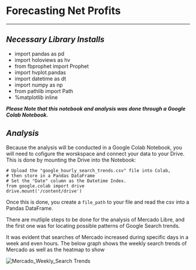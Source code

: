 # Forecasting Net Profits
---
## *Necessary Library Installs*

- import pandas as pd
- import holoviews as hv
- from fbprophet import Prophet
- import hvplot.pandas
- import datetime as dt
- import numpy as np
- from pathlib import Path
- %matplotlib inline

***Please Note that this notebook and analysis was done through a Google Colab Notebook.***

## *Analysis*

Because the analysis will be conducted in a Google Colab Notebook, you will need to cofigure the worskspace and connect your data to your Drive. This is done by mounting the Drive into the Notebook:


```
# Upload the "google_hourly_search_trends.csv" file into Colab, 
# then store in a Pandas DataFrame
# Set the "Date" column as the Datetime Index.
from google.colab import drive
drive.mount('/content/drive')
```
Once this is done, you create a ```file_path``` to your file  and read the csv into a Pandas DataFrame.

There are mutliple steps to be done for the analysis of Mercado Libre, and the first one was for locating possible patterns of Google Search trends. 

It was evident that searches of Mercado increased during specific days in a week and even hours. The below graph shows the weekly search trends of Mercado as well as the heatmap to show 

![Mercado_Weekly_Search Trends]("../Resources/Mercado_search_trends_weekly.png")


